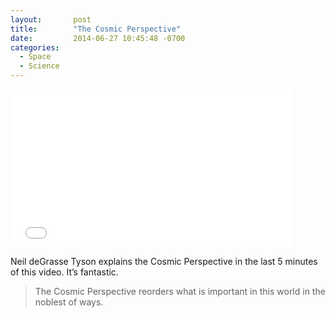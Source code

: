 ```yaml
---
layout:       post
title:        "The Cosmic Perspective"
date:         2014-06-27 10:45:48 -0700
categories:
  - Space
  - Science
---
```


<iframe class="embedly-embed" src="//cdn.embedly.com/widgets/media.html?src=https%3A%2F%2Fwww.youtube.com%2Fembed%2F0FMGTVCIDbU%3Ffeature%3Doembed&url=https%3A%2F%2Fwww.youtube.com%2Fwatch%3Fv%3D0FMGTVCIDbU&image=https%3A%2F%2Fi.ytimg.com%2Fvi%2F0FMGTVCIDbU%2Fhqdefault.jpg&key=d815972c91e546edb5d2d02e509f8b1c&type=text%2Fhtml&schema=youtube" width="450" height="253" scrolling="no" frameborder="0" allowfullscreen></iframe>

Neil deGrasse Tyson explains the Cosmic Perspective in the last 5 minutes of this video. It’s fantastic. 

 > The Cosmic Perspective reorders what is important in this world in the noblest of ways.  

